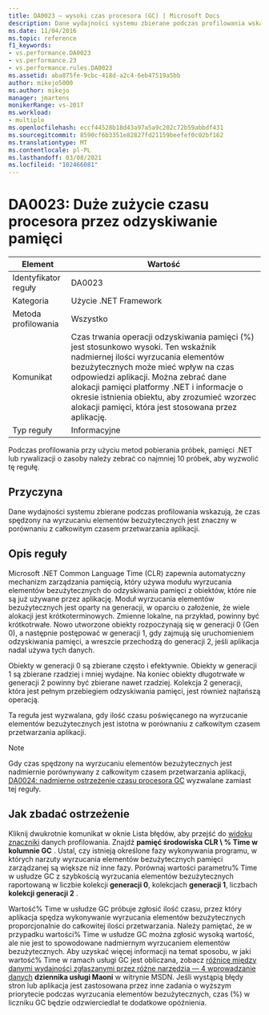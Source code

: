 ```yaml
---
title: DA0023 — wysoki czas procesora (GC) | Microsoft Docs
description: Dane wydajności systemu zbierane podczas profilowania wskazują, że czas spędzony na wyrzucaniu elementów bezużytecznych jest znaczny w porównaniu z całkowitym czasem przetwarzania aplikacji.
ms.date: 11/04/2016
ms.topic: reference
f1_keywords:
- vs.performance.DA0023
- vs.performance.23
- vs.performance.rules.DA0023
ms.assetid: aba875fe-9cbc-418d-a2c4-6eb47519a5bb
author: mikejo5000
ms.author: mikejo
manager: jmartens
monikerRange: vs-2017
ms.workload:
- multiple
ms.openlocfilehash: eccf44528b18d43a97a5a9c202c72b59abbdf431
ms.sourcegitcommit: 8590cf6b3351e82827fd21159beefef0c02bf162
ms.translationtype: MT
ms.contentlocale: pl-PL
ms.lasthandoff: 03/08/2021
ms.locfileid: "102466081"
---
```

# <a name="da0023-high-gc-cpu-time"></a>DA0023: Duże zużycie czasu procesora przez odzyskiwanie pamięci

|Element|Wartość|
|-|-|
|Identyfikator reguły|DA0023|
|Kategoria|Użycie .NET Framework|
|Metoda profilowania|Wszystko|
|Komunikat|Czas trwania operacji odzyskiwania pamięci (%) jest stosunkowo wysoki. Ten wskaźnik nadmiernej ilości wyrzucania elementów bezużytecznych może mieć wpływ na czas odpowiedzi aplikacji. Można zebrać dane alokacji pamięci platformy .NET i informacje o okresie istnienia obiektu, aby zrozumieć wzorzec alokacji pamięci, która jest stosowana przez aplikację.|
|Typ reguły|Informacyjne|

 Podczas profilowania przy użyciu metod pobierania próbek, pamięci .NET lub rywalizacji o zasoby należy zebrać co najmniej 10 próbek, aby wyzwolić tę regułę.

## <a name="cause"></a>Przyczyna
 Dane wydajności systemu zbierane podczas profilowania wskazują, że czas spędzony na wyrzucaniu elementów bezużytecznych jest znaczny w porównaniu z całkowitym czasem przetwarzania aplikacji.

## <a name="rule-description"></a>Opis reguły
 Microsoft .NET Common Language Time (CLR) zapewnia automatyczny mechanizm zarządzania pamięcią, który używa modułu wyrzucania elementów bezużytecznych do odzyskiwania pamięci z obiektów, które nie są już używane przez aplikację. Moduł wyrzucania elementów bezużytecznych jest oparty na generacji, w oparciu o założenie, że wiele alokacji jest krótkoterminowych. Zmienne lokalne, na przykład, powinny być krótkotrwałe. Nowo utworzone obiekty rozpoczynają się w generacji 0 (Gen 0), a następnie postępować w generacji 1, gdy zajmują się uruchomieniem odzyskiwania pamięci, a wreszcie przechodzą do generacji 2, jeśli aplikacja nadal używa tych danych.

 Obiekty w generacji 0 są zbierane często i efektywnie. Obiekty w generacji 1 są zbierane rzadziej i mniej wydajne. Na koniec obiekty długotrwałe w generacji 2 powinny być zbierane nawet rzadziej. Kolekcja 2 generacji, która jest pełnym przebiegiem odzyskiwania pamięci, jest również najtańszą operacją.

 Ta reguła jest wyzwalana, gdy ilość czasu poświęcanego na wyrzucanie elementów bezużytecznych jest istotna w porównaniu z całkowitym czasem przetwarzania aplikacji.

> [!NOTE]
> Gdy czas spędzony na wyrzucaniu elementów bezużytecznych jest nadmiernie porównywany z całkowitym czasem przetwarzania aplikacji, [DA0024: nadmierne ostrzeżenie czasu procesora GC](../profiling/da0024-excessive-gc-cpu-time.md) wyzwalane zamiast tej reguły.

## <a name="how-to-investigate-a-warning"></a>Jak zbadać ostrzeżenie
 Kliknij dwukrotnie komunikat w oknie Lista błędów, aby przejść do [widoku znaczniki](../profiling/marks-view.md) danych profilowania. Znajdź **pamięć środowiska CLR \\ % Time w kolumnie GC** . Ustal, czy istnieją określone fazy wykonywania programu, w których narzuty wyrzucania elementów bezużytecznych pamięci zarządzanej są większe niż inne fazy. Porównaj wartości parametru% Time w usłudze GC z szybkością wyrzucania elementów bezużytecznych raportowaną w liczbie kolekcji **generacji 0**, kolekcjach **generacji 1**, liczbach **kolekcji generacji 2** .

 Wartość% Time w usłudze GC próbuje zgłosić ilość czasu, przez który aplikacja spędza wykonywanie wyrzucania elementów bezużytecznych proporcjonalnie do całkowitej ilości przetwarzania. Należy pamiętać, że w przypadku wartości% Time w usłudze GC można zgłosić wysoką wartość, ale nie jest to spowodowane nadmiernym wyrzucaniem elementów bezużytecznych. Aby uzyskać więcej informacji na temat sposobu, w jaki wartość% Time w ramach usługi GC jest obliczana, zobacz [różnicę między danymi wydajności zgłaszanymi przez różne narzędzia — 4 wprowadzanie danych](https://devblogs.microsoft.com/maoni/archive/difference-between-perf-data-reported-by-different-tools-4.aspx) **dziennika usługi Maoni** w witrynie MSDN. Jeśli wystąpią błędy stron lub aplikacja jest zastosowana przez inne zadania o wyższym priorytecie podczas wyrzucania elementów bezużytecznych, czas (%) w liczniku GC będzie odzwierciedlał te dodatkowe opóźnienia.
